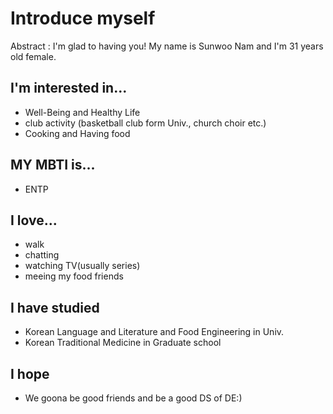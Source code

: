 # Introduce myself

Abstract : I'm glad to having you! My name is Sunwoo Nam and I'm 31 years old female.

## I'm interested in...
- Well-Being and Healthy Life
- club activity (basketball club form Univ., church choir etc.)
- Cooking and Having food

## MY MBTI is...
- ENTP

## I love...
- walk
- chatting
- watching TV(usually series)
- meeing my food friends

## I have studied
- Korean Language and Literature and Food Engineering in Univ.
- Korean Traditional Medicine in Graduate school

## I hope
- We goona be good friends and be a good DS of DE:)

